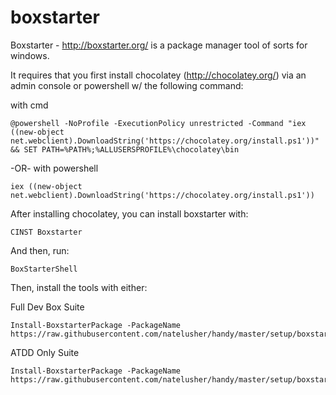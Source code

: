 boxstarter
=====

Boxstarter - http://boxstarter.org/ is a package manager tool of sorts for windows.

It requires that you first install chocolatey (http://chocolatey.org/) via an admin console or powershell w/ the following command:

with cmd

    @powershell -NoProfile -ExecutionPolicy unrestricted -Command "iex ((new-object net.webclient).DownloadString('https://chocolatey.org/install.ps1'))" && SET PATH=%PATH%;%ALLUSERSPROFILE%\chocolatey\bin

-OR- with powershell

    iex ((new-object net.webclient).DownloadString('https://chocolatey.org/install.ps1'))


After installing chocolatey, you can install boxstarter with:

    CINST Boxstarter

And then, run:

    BoxStarterShell

Then, install the tools with either:

Full Dev Box Suite

    Install-BoxstarterPackage -PackageName https://raw.githubusercontent.com/natelusher/handy/master/setup/boxstarter/win7.devel.txt

ATDD Only Suite

    Install-BoxstarterPackage -PackageName https://raw.githubusercontent.com/natelusher/handy/master/setup/boxstarter/win.atdd.txt
